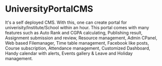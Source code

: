 UniversityPortalCMS
===================

It's a self deployed CMS. With this, one can create portal for univerisity/Institute/School within an hour. This portal comes with many features such as Auto Rank and CGPA calculating, Publishing result, Assignment submission and review, Resource management, Admin CPanel, Web based Filemanager, Time table management, Facebook like posts, Course subscription, Attendance management, Customized Dashboard, Handy calendar with alerts, Events gallery &amp; Leave and Holiday management.
